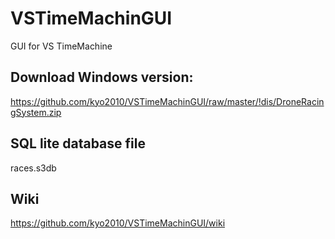 # VSTimeMachinGUI
GUI for VS TimeMachine

## Download Windows version:
https://github.com/kyo2010/VSTimeMachinGUI/raw/master/!dis/DroneRacingSystem.zip

## SQL lite database file
races.s3db

## Wiki
https://github.com/kyo2010/VSTimeMachinGUI/wiki
